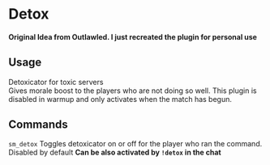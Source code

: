 # Detox  

#### Original Idea from Outlawled. I just recreated the plugin for personal use

## Usage

Detoxicator for toxic servers  
Gives morale boost to the players who are not doing so well. This plugin is disabled in warmup and only activates when the match has begun.

## Commands

`sm_detox` Toggles detoxicator on or off for the player who ran the command. Disabled by default **Can be also activated by `!detox` in the chat**
